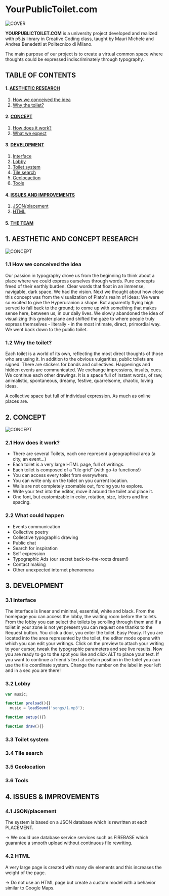 # YourPublicToilet.com
![COVER](Images/COVER.png)

**YOURPUBLICTOILET.COM** is a university project developed and realized with p5.js library in Creative Coding class, taught by Mauri Michele and Andrea Benedetti at Politecnico di Milano.

The main purpose of our project is to create a virtual common space where thoughts could be expressed indiscriminately through typography.

## TABLE OF CONTENTS

#### 1. [AESTHETIC RESEARCH](#1)	                                                              
  1.	[How we conceived the idea](#1.1)
  2.	[Why the toilet?](#1.2)

#### 2. [CONCEPT](#2)
  1. [How does it work?](#2.1)
  2. [What we expect](#2.2)

#### 3. [DEVELOPMENT](#3)
  1. [Interface](#3.1)
  2. [Lobby](#3.2)
  3. [Toilet system](#3.3)
  4. [Tile search](#3.4)
  5. [Geolocaction](#3.5)
  6. [Tools](#3.6)

#### 4. [ISSUES AND IMPROVEMENTS](#4)
  1. [JSON/placement](#4.1)
  2. [HTML](#4.2)

#### 5. [THE TEAM](#5)


## 1. <a name="1">AESTHETIC AND CONCEPT RESEARCH </a>
![CONCEPT](Images/LOGO.png)

### <a name="1.1">1.1 How we conceived the idea </a>

Our passion in typography drove us from the beginning to think about a place where we could express ourselves through words. Pure concepts freed of their earthly burden. Clear words that float in an immense, navigable, dark space.
We had the vision.
Next we thought about how close this concept was from the visualization of Plato's realm of ideas: We were so excited to give
the Hyperuranion a shape.
But apparently flying high served to fall back to the ground; to come up with something that makes sense here, between us, in our daily lives.
We slowly abandoned the idea of visualizing this greater plane and shifted the gaze to where people truly express themselves - literally - in the most intimate, direct, primordial way.
We went back down to the public toilet.


### <a name="1.2">1.2 Why the toilet? </a>

Each toilet is a world of its own, reflecting the most direct thoughts of those who are using it.
In addition to the obvious vulgarities, public toilets are signed. There are stickers for bands and collectives. Happenings and hidden events are communicated. We exchange impressions, insults, cues.
We continue each other drawings.
It is a space full of instant words, of raw, animalistic, spontaneous, dreamy, festive, quarrelsome, chaotic, loving ideas. 

A collective space but full of individual expression.
As much as online places are.


## <a name="2">2. CONCEPT </a>
![CONCEPT](Images/CONCEPT.png)

### <a name="2.1">2.1 How does it work? </a>

* There are several Toilets, each one represent a geographical area (a city, an event...)
* Each toilet is a very large HTML page, full of writings.
* Each toilet is composed of a "tile grid" (with go-to functions!)
* You can access every toilet from everywhere.
* You can write only on the toilet on you current location.
* Walls are not completely zoomable out, forcing you to explore.
* Write your text into the editor, move it around the toilet and place it.
* One font, but customizable in color, rotation, size, letters and line spacing.



### <a name="2.2">2.2 What could happen </a>

* Events communication
* Collective poetry
* Collective typographic drawing
* Public chat
* Search for inspiration
* Self expression
* Typographic Ads (our secret back-to-the-roots dream!)
* Contact making
* Other unexpected internet phenomena



## <a name="3">3. DEVELOPMENT </a>

### <a name="3.1">3.1 Interface </a>

The interface is linear and minimal, essential, white and black. From the homepage you can access the lobby, the waiting room before the toilets. From the lobby you can select the toilets by scrolling through them and if a toilet in your zone is not yet present you can request one thanks to the Request button. You click a door, you enter the toilet. Easy Peasy.
If you are located into the area represented by the toilet, the editor mode opens with which you can edit your writings.
Click on the preview to attach your writing to your cursor, tweak the typographic parameters and see live results.
Now you are ready to go to the spot you like and click ALT to place your text.
If you want to continue a friend's text at certain position in the toilet you can use the tile coordinate system. Change the number on the label in your left and in a sec you are there!



### <a name="3.2">3.2 Lobby </a>
```p5.js
var music;

function preload(){}
  music = loadSound('songs/1.mp3');

function setup(){}

function draw(){}

```

### <a name="3.3">3.3 Toilet system </a>

### <a name="3.4">3.4 Tile search </a>

### <a name="3.5">3.5 Geolocation </a>

### <a name="3.6">3.6 Tools </a>


## <a name="4">4. ISSUES & IMPROVEMENTS </a>

### <a name="4.1">4.1 JSON/placement </a>
The system is based on a JSON database which is rewritten at each PLACEMENT.

-> We could use database service services such as FIREBASE which guarantee a smooth upload without continuous file rewriting.


### <a name="4.2">4.2 HTML </a>
A very large page is created with many div elements and this increases the weight of the page.

-> Do not use an HTML page but create a custom model with a behavior similar to Google Maps.


